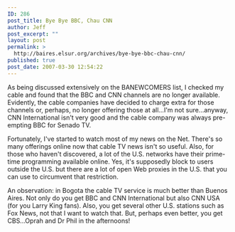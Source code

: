 ```yaml
---
ID: 286
post_title: Bye Bye BBC, Chau CNN
author: Jeff
post_excerpt: ""
layout: post
permalink: >
  http://baires.elsur.org/archives/bye-bye-bbc-chau-cnn/
published: true
post_date: 2007-03-30 12:54:22
---
```

As being discussed extensively on the BANEWCOMERS list, I checked my cable and found that the BBC and CNN channels are no longer available. Evidently, the cable companies have decided to charge extra for those channels or, perhaps, no longer offering those at all...I'm not sure...anyway, CNN International isn't very good and the cable company was always pre-empting BBC for Senado TV. 

Fortunately, I've started to watch most of my news on the Net. There's so many offerings online now that cable TV news isn't so useful. Also, for those who haven't discovered, a lot of the U.S. networks have their prime-time programming available online. Yes, it's supposedly block to users outside the U.S. but there are a lot of open Web proxies in the U.S. that you can use to circumvent that restriction. 

An observation: in Bogota the cable TV service is much better than Buenos Aires. Not only do you get BBC and CNN International but also CNN USA (for you Larry King fans). Also, you get several other U.S. stations such as Fox News, not that I want to watch that. But, perhaps even better, you get CBS...Oprah and Dr Phil in the afternoons!